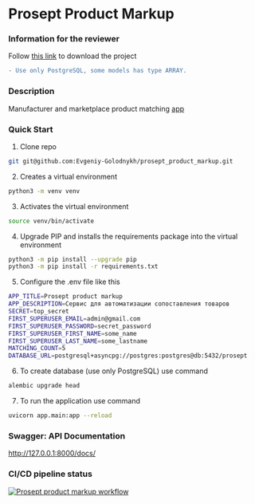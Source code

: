 # Prosept Product Markup

### Information for the reviewer
Follow [this link](https://cloud.mail.ru/public/tuMr/pRp7a7Qzj) to download the project
```diff
- Use only PostgreSQL, some models has type ARRAY.
```

### Description
Manufacturer and marketplace product matching [app](http://prosept.sytes.net)

### Quick Start
1. Clone repo
```bash
git git@github.com:Evgeniy-Golodnykh/prosept_product_markup.git
```
2. Creates a virtual environment
```bash
python3 -m venv venv
```
3. Activates the virtual environment
```bash
source venv/bin/activate
```
4. Upgrade PIP and installs the requirements package into the virtual environment
```bash
python3 -m pip install --upgrade pip
python3 -m pip install -r requirements.txt
```
5. Configure the .env file like this
```bash
APP_TITLE=Prosept product markup
APP_DESCRIPTION=Сервис для автоматизации сопоставления товаров
SECRET=top_secret
FIRST_SUPERUSER_EMAIL=admin@gmail.com
FIRST_SUPERUSER_PASSWORD=secret_password
FIRST_SUPERUSER_FIRST_NAME=some_name
FIRST_SUPERUSER_LAST_NAME=some_lastname
MATCHING_COUNT=5
DATABASE_URL=postgresql+asyncpg://postgres:postgres@db:5432/prosept
```
6. To create database (use only PostgreSQL) use command
```bash
alembic upgrade head
```
7. To run the application use command
```bash
uvicorn app.main:app --reload
```

### Swagger: API Documentation
http://127.0.0.1:8000/docs/

### CI/CD pipeline status
[![Prosept product markup workflow](https://github.com/Evgeniy-Golodnykh/prosept_product_markup/actions/workflows/prosept_product_markup_workflow.yml/badge.svg)](https://github.com/Evgeniy-Golodnykh/prosept_product_markup/actions/workflows/prosept_product_markup_workflow.yml)